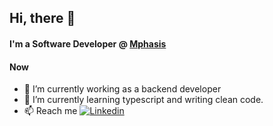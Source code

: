 ## Hi, there 👋

#### I'm a Software Developer @ [Mphasis](https://www.mphasis.com/home.html)

#### Now
- 🔭  I’m currently working as a backend developer<br />
- 🌱  I’m currently learning typescript and writing clean code.<br />
- 📫  Reach me [![Linkedin](https://img.shields.io/badge/-LinkedIn-0073b1?style=social&logo=Linkedin&link=https://www.linkedin.com/in/subham9418/)](https://www.linkedin.com/in/subham9418/)

<!---
subham9418/subham9418 is a ✨ special ✨ repository because its `README.md` (this file) appears on your GitHub profile.
You can click the Preview link to take a look at your changes.
--->
